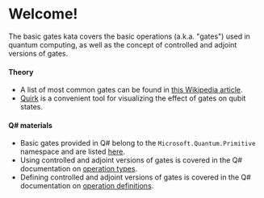# Welcome!

The basic gates kata covers the basic operations (a.k.a. "gates") used in quantum computing, as well as the concept of controlled and adjoint versions of gates.

#### Theory

* A list of most common gates can be found in [this Wikipedia article](https://en.wikipedia.org/wiki/Quantum_logic_gate).
* [Quirk](http://algassert.com/quirk) is a convenient tool for visualizing the effect of gates on qubit states.

#### Q# materials

* Basic gates provided in Q# belong to the `Microsoft.Quantum.Primitive` namespace and are listed [here](https://docs.microsoft.com/qsharp/api/prelude/microsoft.quantum.primitive).
* Using controlled and adjoint versions of gates is covered in the Q# documentation on [operation types](https://docs.microsoft.com/quantum/language/type-model#operation-and-function-types).
* Defining controlled and adjoint versions of gates is covered in the Q# documentation on [operation definitions](https://docs.microsoft.com/quantum/language/file-structure#operation-definitions).
